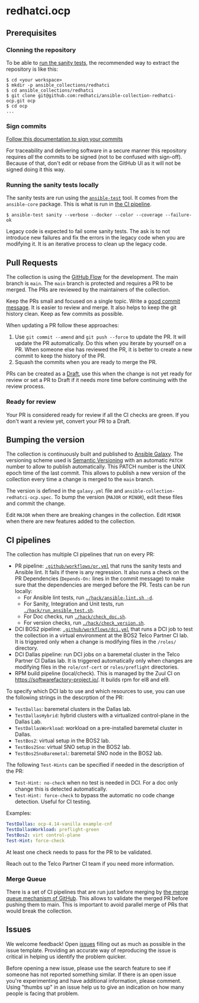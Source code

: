 # redhatci.ocp

## Prerequisites

### Clonning the repository

To be able to [run the sanity tests](#running-the-sanity-tests-locally), the recommended way to extract the repository is like this:

```ShellSession
$ cd <your workspace>
$ mkdir -p ansible_collections/redhatci
$ cd ansible_collections/redhatci
$ git clone git@github.com:redhatci/ansible-collection-redhatci-ocp.git ocp
$ cd ocp
...
```

### Sign commits

[Follow this documentation to sign your commits](https://docs.github.com/en/authentication/managing-commit-signature-verification/signing-commits)

For traceability and delivering software in a secure manner this repository requires *all* the commits to be signed (not to be confused with sign-off). Because of that, don't edit or rebase from the GitHub UI as it will not be signed doing it this way.

### Running the sanity tests locally

The sanity tests are run using the [`ansible-test`](https://docs.ansible.com/ansible/latest/dev_guide/testing_sanity.html) tool. It comes from the `ansible-core` package. This is what is run in [the CI pipeline](https://github.com/redhatci/ansible-collection-redhatci-ocp/blob/main/.github/workflows/pr.yml#L40).

```ShellSession
$ ansible-test sanity --verbose --docker --color --coverage --failure-ok
```

Legacy code is expected to fail some sanity tests. The ask is to not introduce new failures and fix the errors in the legacy code when you are modifying it. It is an iterative process to clean up the legacy code.

## Pull Requests

The collection is using the [GitHub Flow](https://guides.github.com/introduction/flow/) for the development. The main branch is `main`. The `main` branch is protected and requires a PR to be merged. The PRs are reviewed by the maintainers of the collection.

Keep the PRs small and focused on a single topic. Write a [good commit message](https://cbea.ms/git-commit/). It is easier to review and merge. It also helps to keep the git history clean. Keep as few commits as possible.

When updating a PR follow these approaches:

1. Use `git commit --amend` and `git push --force` to update the PR. It will update the PR automatically. Do this when you iterate by yourself on a PR. When someone else has reviewed the PR, it is better to create a new commit to keep the history of the PR.
2. Squash the commits when you are ready to merge the PR.

PRs can be created as a [Draft](https://docs.github.com/en/pull-requests/collaborating-with-pull-requests/proposing-changes-to-your-work-with-pull-requests/about-pull-requests#draft-pull-requests), use this when the change is not yet ready for review or set a PR to Draft if it needs more time before continuing with the review process.

### Ready for review

Your PR is considered ready for review if all the CI checks are green. If you don't want a review yet, convert your PR to a Draft.

## Bumping the version

The collection is continuously built and published to [Ansible Galaxy](https://galaxy.ansible.com/ui/repo/published/redhatci/ocp/). The versioning scheme used is [Semantic Versioning](https://semver.org/) with an automatic `PATCH` number to allow to publish automatically. This PATCH  number is the UNIX epoch time of the last commit. This allows to publish a new version of the collection every time a change is merged to the `main` branch.

The version is defined in the `galaxy.yml` file and `ansible-collection-redhatci-ocp.spec`. To bump the version (`MAJOR` or `MINOR`), edit these files and commit the change.

Edit `MAJOR` when there are breaking changes in the collection. Edit `MINOR` when there are new features added to the collection.

## CI pipelines

The collection has multiple CI pipelines that run on every PR:

- PR pipeline: [`.github/workflows/pr.yml`](../.github/workflows/pr.yml) that runs the sanity tests and Ansible lint. It fails if there is any regression. It also runs a check on the PR Dependencies (`Depends-On:` lines in the commit message) to make sure that the dependencies are merged before the PR. Tests can be run locally:
  - For Ansible lint tests, run [`./hack/ansible-lint.sh -d`](hack/ansible-lint.sh).
  - For Sanity, Integration and Unit tests, run [`./hack/run_ansible_test.sh`](hack/run_ansible_test.sh).
  - For Doc checks, run [`./hack/check_doc.sh`](hack/check_doc.sh).
  - For version checks, run [`./hack/check_version.sh`](hack/check_version.sh).
- DCI BOS2 pipeline: [`.github/workflows/dci.yml`](../.github/workflows/dci.yml) that runs a DCI job to test the collection in a virtual environment at the BOS2 Telco Partner CI lab. It is triggered only when a change is modifying files in the `/roles/` directory.
- DCI Dallas pipeline: run DCI jobs on a baremetal cluster in the Telco Partner CI Dallas lab. It is triggered automatically only when changes are modifying files in the `role/cnf-cert` or `roles/preflight` directories.
- RPM build pipeline (local/check). This is managed by the Zuul CI on https://softwarefactory-project.io/. It builds rpm for el8 and el9.

To specify which DCI lab to use and which resources to use, you can use the following strings in the descrption of the PR:

  * `TestDallas`: baremetal clusters in the Dallas lab.
  * `TestDallasHybrid`: hybrid clusters with a virtualized control-plane in the Dallas Lab.
  * `TestDallasWorkload`: workload on a pre-installed baremetal cluster in Dallas.
  * `TestBos2`: virtual setup in the BOS2 lab.
  * `TestBos2Sno`: virtual SNO setup in the BOS2 lab.
  * `TestBos2SnoBaremetal`: baremetal SNO node in the BOS2 lab.

The following `Test-Hints` can be specified if needed in the description of the PR:

  * `Test-Hint: no-check` when no test is needed in DCI. For a doc only change this is detected automatically.
  * `Test-Hint: force-check` to bypass the automatic no code change detection. Useful for CI testing.

Examples:

```yaml
TestDallas: ocp-4.14-vanilla example-cnf
TestDallasWorkload: preflight-green
TestBos2: virt control-plane
Test-Hint: force-check
```

At least one check needs to pass for the PR to be validated.

Reach out to the Telco Partner CI team if you need more information.

### Merge Queue

There is a set of CI pipelines that are run just before merging by [the merge queue mechanism of GitHub](https://docs.github.com/en/pull-requests/collaborating-with-pull-requests/incorporating-changes-from-a-pull-request/merging-a-pull-request-with-a-merge-queue). This allows to validate the merged PR before pushing them to main. This is important to avoid parallel merge of PRs that would break the collection.


## Issues

We welcome feedback! Open [issues](https://github.com/redhatci/ansible-collection-redhatci-ocp/issues) filling out as much as possible in the issue template. Providing an accurate way of reproducing the issue is critical in helping us identify the problem quicker.

Before opening a new issue, please use the search feature to see if someone has not reported something similar. If there is an open issue you're experimenting and have additional information, please comment. Using "thumbs up" in an issue help us to give an indication on how many people is facing that problem.
